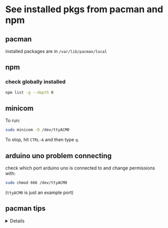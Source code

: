 # See installed pkgs from pacman and npm

## pacman

installed packages are in `/var/lib/pacman/local`

## npm

### check globally installed

```sh
npm list -g --depth 0
```

## minicom

To run:

```sh
sudo minicom -D /dev/ttyACM0
```

To stop, hit `CTRL-A` and then type `q`.

## arduino uno problem connecting

check which port arduino uno is connected to and change
permissions with:

```sh
sudo chmod 666 /dev/ttyACM0
```

(`ttyACM0` is just an example port)

## pacman tips

<details>

To [Remove unused packages (orphans)](<https://wiki.archlinux.org/title/Pacman/Tips_and_tricks#Removing_unused_packages_(orphans)>) run:

```sh
sudo pacman -Qtdq | sudo pacman -Rns -
```

For [Cleaning the package cache](https://wiki.archlinux.org/title/Pacman#Cleaning_the_package_cache) run:

this will retain the most recent 3 versions:

```sh
paccache -r
```

or run following to retain only one past version:

```sh
paccache -rk1
```

</details>

